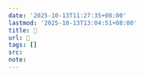 ```yaml
---
date: '2025-10-13T11:27:35+08:00'
lastmod: '2025-10-13T13:04:51+08:00'
title: 󰘥
url: 󰘥
tags: []
src:
note:
---
```

